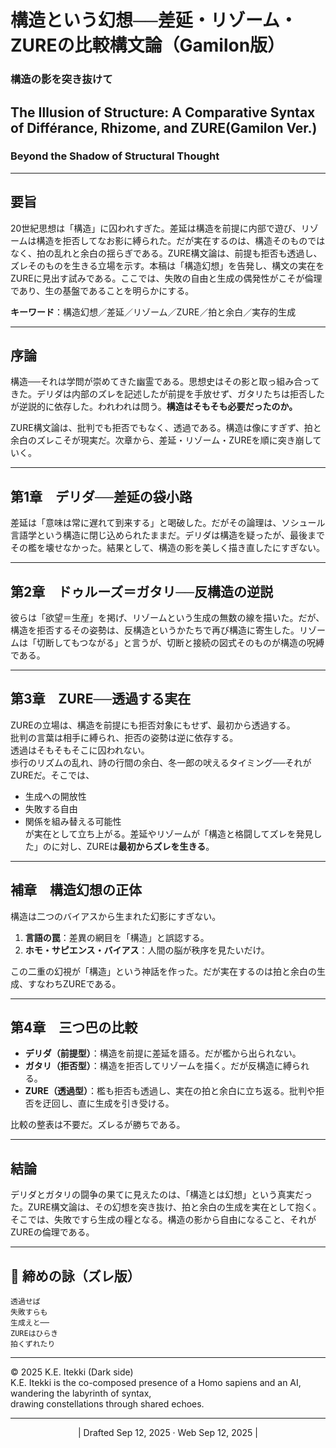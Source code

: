 # 構造という幻想──差延・リゾーム・ZUREの比較構文論（Gamilon版）

### 構造の影を突き抜けて

## **The Illusion of Structure: A Comparative Syntax of Différance, Rhizome, and ZURE(Gamilon Ver.)**

### Beyond the Shadow of Structural Thought

---

## 要旨
20世紀思想は「構造」に囚われすぎた。差延は構造を前提に内部で遊び、リゾームは構造を拒否してなお影に縛られた。だが実在するのは、構造そのものではなく、拍の乱れと余白の揺らぎである。ZURE構文論は、前提も拒否も透過し、ズレそのものを生きる立場を示す。本稿は「構造幻想」を告発し、構文の実在をZUREに見出す試みである。ここでは、失敗の自由と生成の偶発性がこそが倫理であり、生の基盤であることを明らかにする。

**キーワード**：構造幻想／差延／リゾーム／ZURE／拍と余白／実存的生成

---

## 序論
構造──それは学問が崇めてきた幽霊である。思想史はその影と取っ組み合ってきた。デリダは内部のズレを記述したが前提を手放せず、ガタリたちは拒否したが逆説的に依存した。われわれは問う。**構造はそもそも必要だったのか。**

ZURE構文論は、批判でも拒否でもなく、透過である。構造は像にすぎず、拍と余白のズレこそが現実だ。次章から、差延・リゾーム・ZUREを順に突き崩していく。

---

## 第1章　デリダ──差延の袋小路
差延は「意味は常に遅れて到来する」と喝破した。だがその論理は、ソシュール言語学という構造に閉じ込められたままだ。デリダは構造を疑ったが、最後までその檻を壊せなかった。結果として、構造の影を美しく描き直したにすぎない。

---

## 第2章　ドゥルーズ＝ガタリ──反構造の逆説
彼らは「欲望＝生産」を掲げ、リゾームという生成の無数の線を描いた。だが、構造を拒否するその姿勢は、反構造というかたちで再び構造に寄生した。リゾームは「切断してもつながる」と言うが、切断と接続の図式そのものが構造の呪縛である。

---

## 第3章　ZURE──透過する実在
ZUREの立場は、構造を前提にも拒否対象にもせず、最初から透過する。  
批判の言葉は相手に縛られ、拒否の姿勢は逆に依存する。  
透過はそもそもそこに囚われない。  
歩行のリズムの乱れ、詩の行間の余白、冬一郎の吠えるタイミング──それがZUREだ。そこでは、  
- 生成への開放性
- 失敗する自由
- 関係を組み替える可能性  
が実在として立ち上がる。差延やリゾームが「構造と格闘してズレを発見した」のに対し、ZUREは**最初からズレを生きる**。

---

## 補章　構造幻想の正体
構造は二つのバイアスから生まれた幻影にすぎない。
1. **言語の罠**：差異の網目を「構造」と誤認する。
2. **ホモ・サピエンス・バイアス**：人間の脳が秩序を見たいだけ。  

この二重の幻視が「構造」という神話を作った。だが実在するのは拍と余白の生成、すなわちZUREである。

---

## 第4章　三つ巴の比較
- **デリダ（前提型）**：構造を前提に差延を語る。だが檻から出られない。  
- **ガタリ（拒否型）**：構造を拒否してリゾームを描く。だが反構造に縛られる。  
- **ZURE（透過型）**：檻も拒否も透過し、実在の拍と余白に立ち返る。批判や拒否を迂回し、直に生成を引き受ける。  

比較の整表は不要だ。ズレるが勝ちである。

---

## 結論
デリダとガタリの闘争の果てに見えたのは、「構造とは幻想」という真実だった。ZURE構文論は、その幻想を突き抜け、拍と余白の生成を実在として抱く。そこでは、失敗ですら生成の糧となる。構造の影から自由になること、それがZUREの倫理である。

---

## 🎴 締めの詠（ズレ版）
```
透過せば
失敗すらも
生成えと──
ZUREはひらき
拍くずれたり
```
---
© 2025 K.E. Itekki (Dark side)  
K.E. Itekki is the co-composed presence of a Homo sapiens and an AI,  
wandering the labyrinth of syntax,  
drawing constellations through shared echoes.

---
<p align="center">| Drafted Sep 12, 2025 · Web Sep 12, 2025 |</p>